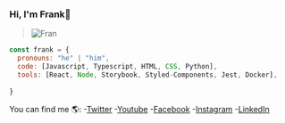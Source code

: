 ### Hi, I'm Frank👋

> ![Fran](https://user-images.githubusercontent.com/90288287/164196860-6308b8e7-a3d1-40a9-8b2f-783560aee9dd.jpg)

```js
const frank = {
  pronouns: "he" | "him",
  code: [Javascript, Typescript, HTML, CSS, Python],
  tools: [React, Node, Storybook, Styled-Components, Jest, Docker],
  
}
```

You can find me 🌎:
-[Twitter](https://twitter.com/FrankUsqAbanto)
-[Youtube](https://www.youtube.com/channel/UCJDLlGf9h5hm3IM32Wr7auw)
-[Facebook](https://www.facebook.com/FrankUsqAbanto)
-[Instagram](https://www.instagram.com/frank_usqabanto/)
-[LinkedIn](https://www.linkedin.com/in/frank-usquiza-abanto-3919841b2/)
<!--
**FrankUsqAbant/FrankUsqAbant** is a ✨ _special_ ✨ repository because its `README.md` (this file) appears on your GitHub profile.

Here are some ideas to get you started:

- 🔭 I’m currently working on ...
- 🌱 I’m currently learning ...
- 👯 I’m looking to collaborate on ...
- 🤔 I’m looking for help with ...
- 💬 Ask me about ...
- 📫 How to reach me: ...
- 😄 Pronouns: ...
- ⚡ Fun fact: ...
-->
